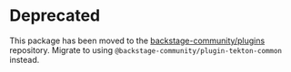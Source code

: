 # Deprecated

This package has been moved to the [backstage-community/plugins](https://github.com/backstage/community-plugins) repository. Migrate to using `@backstage-community/plugin-tekton-common` instead.
